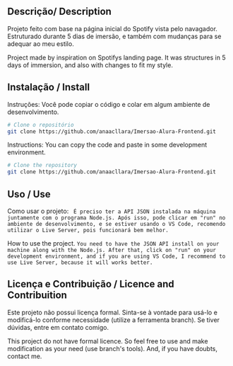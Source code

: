 ## Descrição/ Description
Projeto feito com base na página inicial do Spotify vista pelo navagador. Estruturado durante 5 dias de imersão, e também com  mudanças para se adequar ao meu estilo.

Project made by inspiration on Spotifys landing page. It was structures in 5 days of immersion, and also with changes to fit my style.

## Instalação / Install
Instruções: Você pode copiar o código e colar em algum ambiente de desenvolvimento.
```bash
# Clone o repositório
git clone https://github.com/anaacllara/Imersao-Alura-Frontend.git
```
Instructions: You can copy the code and paste in some development environment. 
```bash
# Clone the repository
git clone https://github.com/anaacllara/Imersao-Alura-Frontend.git
```
## Uso / Use 
Como usar o projeto:
``` É preciso ter a API JSON instalada na máquina juntamente com o programa Node.js. Após isso, pode clicar em "run" no ambiente de desenvolvimento, e se estiver usando o VS Code, recomendo utilizar o Live Server, pois funcionará bem melhor.```

How to use the project.
``` You need to have the JSON API install on your machine along with the Node.js. After that, click on "run" on your development environment, and if you are using VS Code, I recommend to use Live Server, because it will works better. ```

## Licença e Contribuição / Licence and Contribuition
Este projeto não possui licença formal. Sinta-se à vontade para usá-lo e modificá-lo conforme necessidade (utilize a ferramenta branch). Se tiver dúvidas, entre em contato comigo.

This project do not have formal licence. So feel free to use and make modification as your need (use branch's tools). And, if you have doubts, contact me.
